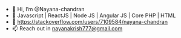 - 👋 Hi, I’m @Nayana-chandran
- 👀 Javascript | ReactJS | Node JS | Angular JS | Core PHP | HTML
- 🌱 https://stackoverflow.com/users/7109584/nayana-chandran
- 📫 Reach out in nayanakrish777@gmail.com 

<!---
Nayana-chandran/Nayana-chandran is a ✨ special ✨ repository because its `README.md` (this file) appears on your GitHub profile.
You can click the Preview link to take a look at your changes.
--->
